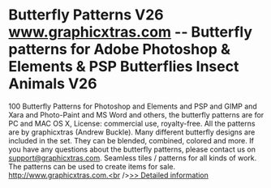 # Butterfly Patterns V26<br />www.graphicxtras.com -- Butterfly patterns for Adobe Photoshop & Elements & PSP Butterflies Insect Animals V26

100 Butterfly Patterns for Photoshop and Elements and PSP and GIMP and Xara and Photo-Paint and MS Word and others, the butterfly patterns are for PC and MAC OS X, License: commercial use, royalty-free. All the patterns are by graphicxtras (Andrew Buckle). Many different butterfly designs are included in the set. They can be blended, combined, colored and more. If you have any questions about the butterfly patterns, please contact us on support@graphicxtras.com. Seamless tiles / patterns for all kinds of work. The patterns can be used to create items for sale. http://www.graphicxtras.com.<br />[>> Detailed information](https://secure.shareit.com/shareit/product.html?productid=300469046&affiliateid=200057808)